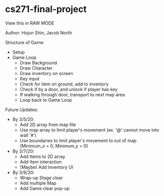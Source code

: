 # cs271-final-project
View this in RAW MODE

Author: Hojun Shin, Jacob North

Structure of Game:
 - Setup
 - Game Loop
   - Draw Background
   - Draw Character
   - Draw inventory on screen
   - Key input
   - Check for item on ground, add to inventory
   - Check if by a door, and unlock if player has key
   - If walking through door, transport to next map area
   - Loop back to Game Loop
      
Future Updates:
- By 3/5/20:
  - Add 2D array from map file
  - Use map array to limit player's movement (ex. '@' cannot move into wall '#')
  - Use boundaries to limit player's movement to out of map (Minimum_x = 0, Minimum_y = 0)
- By 3/7/20:
  - Add Items to 2D array
  - Add Item interaction
  - (Maybe) Add Inventory UI
- By 3/9/20:
  - Wrap-up Stage clear
  - Add multiple Map
  - Add Game clear pop-up
     

  
